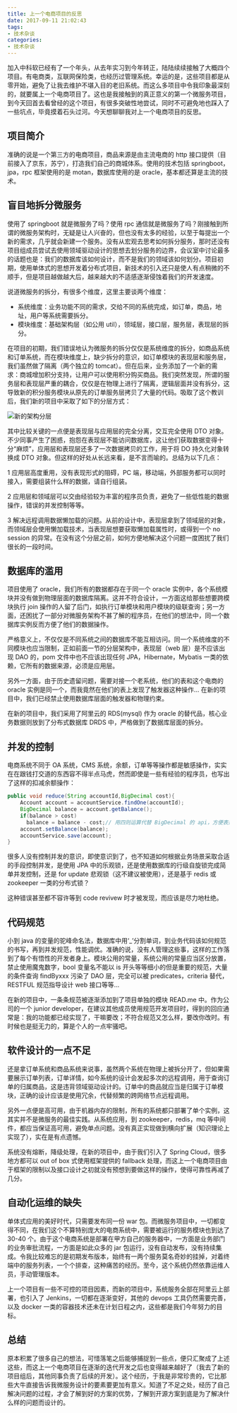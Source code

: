 ```yaml
---
title: 上一个电商项目的反思
date: 2017-09-11 21:02:43
tags:
- 技术杂谈
categories:
- 技术杂谈
---
```


加入中科软已经有了一个年头，从去年实习到今年转正，陆陆续续接触了大概四个项目。有电商类，互联网保险类，也经历过管理系统。幸运的是，这些项目都是从零开始，避免了让我去维护不堪入目的老旧系统。而这么多项目中令我印象最深刻的，就要属上一个电商项目了。这也是我接触到的真正意义的第一个微服务项目，到今天回首去看曾经的这个项目，有很多突破性地尝试，同时不可避免地也踩入了一些坑点，毕竟摸着石头过河。今天想聊聊我对上一个电商项目的反思。

## 项目简介

准确的说是一个第三方的电商项目，商品来源是由主流电商的 http 接口提供（目前接入了京东，苏宁），打造我们自己的商城体系。使用的技术包括 springboot，jpa，rpc 框架使用的是 motan，数据库使用的是 oracle，基本都还算是主流的技术。

## 盲目地拆分微服务

使用了 springboot 就是微服务了吗？使用 rpc 通信就是微服务了吗？刚接触到所谓的微服务架构时，无疑是让人兴奋的，但也没有太多的经验，以至于每提出一个新的需求，几乎就会新建一个服务。没有从宏观去思考如何拆分服务，那时还没有项目组成员尝试去使用领域驱动设计的思想去划分服务的边界，会议室中讨论最多的话题也是：我们的数据库该如何设计，而不是我们的领域该如何划分。项目初期，使用单体式的思想开发着分布式项目，新技术的引入还只是使人有点稍微的不顺手，但是项目越做越大后，越来越大的不适感逐渐侵蚀着我们的开发速度。

说道微服务的拆分，有很多个维度，这里主要谈两个维度：

- 系统维度：业务功能不同的需求，交给不同的系统完成，如订单，商品，地址，用户等系统需要拆分。
- 模块维度：基础架构层（如公用 util），领域层，接口层，服务层，表现层的拆分。

在项目的初期，我们错误地认为微服务的拆分仅仅是系统维度的拆分，如商品系统和订单系统，而在模块维度上，缺少拆分的意识，如订单模块的表现层和服务层，我们虽然做了隔离（两个独立的 tomcat）。但在后来，业务添加了一个新的需求：商城增加积分支持，让用户可以使用积分购买商品。我们突然发现，所谓的服务层和表现层严重的耦合，仅仅是在物理上进行了隔离，逻辑层面并没有拆分，这导致新的积分服务模块从原先的订单服务层拷贝了大量的代码。吸取了这个教训后，我们新的项目中采取了如下的分层方式：

![新的架构分层](https://kirito.iocoder.cn/52029421305_2.gif)

其中比较关键的一点便是表现层与应用层的完全分离，交互完全使用 DTO 对象。不少同事产生了困惑，抱怨在表现层不能访问数据库，这让他们获取数据变得十分“麻烦”，应用层和表现层还多了一次数据拷贝的工作，用于将 DO 持久化对象转换成 DTO 对象。但这样的好处从长远来看，是不言而喻的。总结为以下几点：

1 应用层高度重用，没有表现形式的阻碍，PC 端，移动端，外部服务都可以同时接入，需要组装什么样的数据，请自行组装。

2 应用层和领域层可以交由经验较为丰富的程序员负责，避免了一些低性能的数据操作，错误的并发控制等等。

3 解决远程调用数据懒加载的问题。从前的设计中，表现层拿到了领域层的对象，而领域层会使用懒加载技术，当表现层想要获取懒加载属性时，或得到一个 no session 的异常。在没有这个分层之前，如何方便地解决这个问题一度困扰了我们很长的一段时间。

## 数据库的滥用

项目使用了 oracle，我们所有的数据都存在于同一个 oracle 实例中，各个系统模块并没有做到物理层面的数据库隔离。这并不符合设计，一方面这给那些想要跨模块执行 join 操作的人留了后门，如执行订单模块和用户模块的级联查询；另一方面，还困扰了一部分对微服务架构不甚了解的程序员，在他们的想法中，同一个数据库实例反而方便了他们的数据操作。

严格意义上，不仅仅是不同系统之间的数据库不能互相访问。同一个系统维度的不同模块也应当限制，正如前面一节的分层架构中，表现层（web 层）是不应该出现 DAO 的，pom 文件中也不应该出现任何 JPA，Hibernate，Mybatis 一类的依赖，它所有的数据来源，必须是应用层。

另外一方面，由于历史遗留问题，需要对接一个老系统，他们的表和这个电商的 oracle 实例是同一个，而我竟然在他们的表上发现了触发器这种操作... 在新的项目中，我们已经禁止使用数据库层面的触发器和物理约束。

在新的项目中，我们采用了阿里云的 RDS(mysql) 作为 oracle 的替代品，核心业务数据则放到了分布式数据库 DRDS 中，严格做到了数据库层面的拆分。

## 并发的控制

电商系统不同于 OA 系统，CMS 系统，余额，订单等等操作都是敏感操作，实实在在跟钱打交道的东西容不得半点马虎，然而即使是一些有经验的程序员，也写出了这样的扣减余额操作：

```java
public void reduce(String accountId,BigDecimal cost){
    Account account = accountService.findOne(accountId);
    BigDecimal balance = account.getBalance();
    if(balance > cost)
      balance = balance - cost;// 用四则运算代替 BigDecimal 的 api，方便表达
    account.setBalance(balance);
    accountService.save(account);
}
```

很多人没有控制并发的意识，即使意识到了，也不知道如何根据业务场景采取合适的手段控制并发，是使用 JPA 中的乐观锁，还是使用数据库的行级自旋锁完成简单并发控制，还是 for update 悲观锁（这不建议被使用），还是基于 redis 或 zookeeper 一类的分布式锁？

这种错误甚至都不容许等到 code revivew 时才被发现，而应该是尽力地杜绝。

## 代码规范

小到 java 的变量的驼峰命名法，数据库中用‘_’分割单词，到业务代码该如何规范的书写，再到并发规范，性能调优。准确的说，没有人管理这些事，这样的工作落到了每个有悟性的开发者身上。模块公用的常量，系统公用的常量应当区分放置，禁止使用魔鬼数字，bool 变量名不能以 is 开头等等细小的但是重要的规范，大量的条件查询 findByxxx 污染了 DAO 层，完全可以被 predicates，criteria 替代，RESTFUL 规范指导设计 web 接口等等...

在新的项目中，一条条规范被逐渐添加到了项目单独的模块 READ.me 中。作为公司的一个 junior developer，在建议其他成员使用规范开发项目时，得到的回应通常是：我的功能都已经实现了，干嘛要改；不符合规范又怎么样，要改你改时。有时候也是挺无力的，算是个人的一点牢骚吧。

## 软件设计的一点不足

还是拿订单系统和商品系统来说事，虽然两个系统在物理上被拆分开了，但如果需要展示订单列表，订单详情，如今系统的设计会发起多次的远程调用，用于查询订单的归属商品，这是违背领域驱动设计的。订单中的商品就应当是归属于订单模块，正确的设计应该是使用冗余，代替频繁的跨网络节点远程调用。

另外一点便是高可用，由于机器内存的限制，所有的系统都只部署了单个实例，这其实并不是微服务的最佳实践。从系统应用，到 zookeeper，redis，mq 等中间件，都应当保证高可用，避免单点问题。没有真正实现做到横向扩展（知识理论上实现了），实在是有点遗憾。

系统没有熔断，降级处理，在新的项目中，由于我们引入了 Spring Cloud，很多地方都可以 out of box 式使用框架提供的 fallback 处理，而这上一个电商项目由于框架的限制以及接口设计之初就没有预想到要做这样的操作，使得可靠性再减了几分。

## 自动化运维的缺失

单体式应用的美好时代，只需要发布同一份 war 包。而微服务项目中，一切都变得不同，在我们这个不算特别庞大的电商系统中，需要被运行的服务模块也到达了 30-40 个。由于这个电商系统是部署在甲方自己的服务器中，一方面是业务部门的业务审批流程，一方面是如此众多的 jar 包运行，没有自动发布，没有持续集成。令我比较难忘的是初期发布版本，始终有一两个服务莫名奇妙的挂掉，对着终端中的服务列表，一个个排查，这种痛苦的经历。至今，这个系统仍然依靠运维人员，手动管理版本。

上一个项目有一些不可控的项目因素，而新的项目中，系统服务全部在阿里云上部署，也引入了 Jenkins，一切都在逐渐变好，其他的 devops 工具仍然需要完善，以及 docker 一类的容器技术还未在计划日程之内，这些都是我们今年努力的目标。

## 总结

原本积累了很多自己的想法，可惜落笔之后能够捕捉到一些点，便只汇聚成了上述这些，而这上一个电商项目在逐渐的迭代开发之后也变得越来越好了（我去了新的项目组后，其他同事负责了后续的开发）。这个经历，于我是非常珍贵的，它比那些大牛直接告诉我微服务设计的要素要更加有意义。知道了不足之处，经历了自己解决问题的过程，才会了解到好的方案的优势，了解到开源方案到底是为了解决什么样的问题而设计的。
